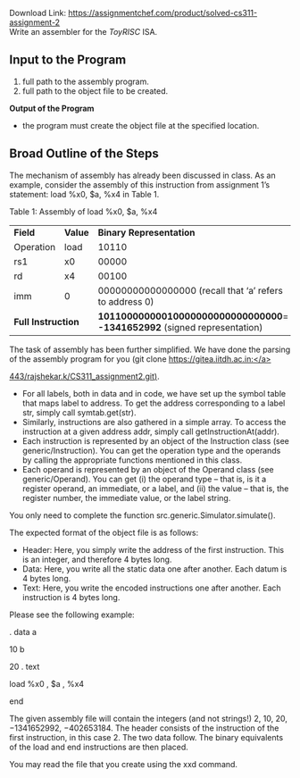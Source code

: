 Download Link: https://assignmentchef.com/product/solved-cs311-assignment-2
<br>
Write an assembler for the <em>ToyRISC </em>ISA.

<h2>Input to the Program</h2>

<ol>

 <li>full path to the assembly program.</li>

 <li>full path to the object file to be created.</li>

</ol>

<strong>Output of the Program</strong>

<ul>

 <li>the program must create the object file at the specified location.</li>

</ul>

<h2>Broad Outline of the Steps</h2>

The mechanism of assembly has already been discussed in class. As an example, consider the assembly of this instruction from assignment 1’s statement: load %x0, $a, %x4 in Table 1.

Table 1: Assembly of load %x0, $a, %x4

<table width="461">

 <tbody>

  <tr>

   <td width="75"><strong>Field</strong></td>

   <td width="53"><strong>Value</strong></td>

   <td width="333"><strong>Binary Representation</strong></td>

  </tr>

  <tr>

   <td width="75">Operation</td>

   <td width="53">load</td>

   <td width="333">10110</td>

  </tr>

  <tr>

   <td width="75">rs1</td>

   <td width="53">x0</td>

   <td width="333">00000</td>

  </tr>

  <tr>

   <td width="75">rd</td>

   <td width="53">x4</td>

   <td width="333">00100</td>

  </tr>

  <tr>

   <td width="75">imm</td>

   <td width="53">0</td>

   <td width="333">00000000000000000 (recall that ‘a’ refers to address 0)</td>

  </tr>

  <tr>

   <td colspan="2" width="128"><strong>Full Instruction</strong></td>

   <td width="333"><strong>10110000000010000000000000000000</strong>= <strong>-1341652992 </strong>(signed representation)</td>

  </tr>

 </tbody>

</table>

The task of assembly has been further simplified. We have done the parsing of the assembly program for you (git clone <a href="https://gitea.iitdh.ac.in:443/rajshekar.k/CS311_assignment2.git">https://gitea.iitdh.ac.in:</a>

<a href="https://gitea.iitdh.ac.in:443/rajshekar.k/CS311_assignment2.git">443/rajshekar.k/CS311_assignment2.git</a><a href="https://gitea.iitdh.ac.in:443/rajshekar.k/CS311_assignment2.git">)</a>.

<ul>

 <li>For all labels, both in data and in code, we have set up the symbol table that maps label to address. To get the address corresponding to a label str, simply call symtab.get(str).</li>

 <li>Similarly, instructions are also gathered in a simple array. To access the instruction at a given address addr, simply call getInstructionAt(addr).</li>

 <li>Each instruction is represented by an object of the Instruction class (see generic/Instruction). You can get the operation type and the operands by calling the appropriate functions mentioned in this class.</li>

 <li>Each operand is represented by an object of the Operand class (see generic/Operand). You can get (i) the operand type – that is, is it a register operand, an immediate, or a label, and (ii) the value – that is, the register number, the immediate value, or the label string.</li>

</ul>

You only need to complete the function src.generic.Simulator.simulate().

The expected format of the object file is as follows:

<ul>

 <li>Header: Here, you simply write the address of the first instruction. This is an integer, and therefore 4 bytes long.</li>

 <li>Data: Here, you write all the static data one after another. Each datum is 4 bytes long.</li>

 <li>Text: Here, you write the encoded instructions one after another. Each instruction is 4 bytes long.</li>

</ul>

Please see the following example:

. data a

10 b

20 . text

load %x0 , $a , %x4

end

The given assembly file will contain the integers (and not strings!) 2, 10, 20, −1341652992, −402653184. The header consists of the instruction of the first instruction, in this case 2. The two data follow. The binary equivalents of the load and end instructions are then placed.

You may read the file that you create using the xxd command.